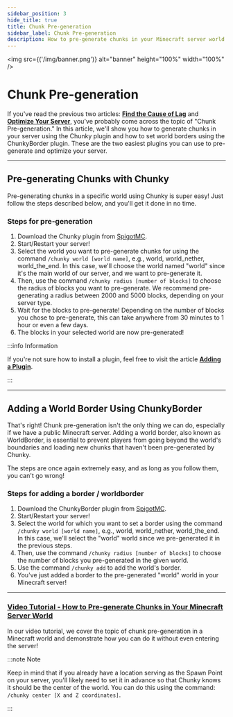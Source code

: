 ```yaml
---
sidebar_position: 3
hide_title: true
title: Chunk Pre-generation
sidebar_label: Chunk Pre-generation
description: How to pre-generate chunks in your Minecraft server world
---
```


<img src={('/img/banner.png')} alt="banner" height="100%" width="100%" />

<div class="text--center">
<h1>Chunk Pre-generation</h1>
</div>

If you've read the previous two articles: **[Find the Cause of Lag](find-cause.md)** and **[Optimize Your Server](optimization.md)**, you've probably come across the topic of "Chunk Pre-generation." In this article, we'll show you how to generate chunks in your server using the Chunky plugin and how to set world borders using the ChunkyBorder plugin. These are the two easiest plugins you can use to pre-generate and optimize your server.

---

## Pre-generating Chunks with Chunky
Pre-generating chunks in a specific world using Chunky is super easy! Just follow the steps described below, and you'll get it done in no time.

### Steps for pre-generation
1. Download the Chunky plugin from [SpigotMC](https://www.spigotmc.org/resources/chunky.81534/).
2. Start/Restart your server!
3. Select the world you want to pre-generate chunks for using the command ``/chunky world [world name]``, e.g., world, world_nether, world_the_end. In this case, we'll choose the world named "world" since it's the main world of our server, and we want to pre-generate it.
4. Then, use the command ``/chunky radius [number of blocks]`` to choose the radius of blocks you want to pre-generate. We recommend pre-generating a radius between 2000 and 5000 blocks, depending on your server type.
5. Wait for the blocks to pre-generate! Depending on the number of blocks you chose to pre-generate, this can take anywhere from 30 minutes to 1 hour or even a few days.
6. The blocks in your selected world are now pre-generated!

:::info Information

If you're not sure how to install a plugin, feel free to visit the article **[Adding a Plugin](/docs/minecraft/server-owner-guides/general-settings/add-plugin.md)**.

:::

---

## Adding a World Border Using ChunkyBorder
That's right! Chunk pre-generation isn't the only thing we can do, especially if we have a public Minecraft server. Adding a world border, also known as WorldBorder, is essential to prevent players from going beyond the world's boundaries and loading new chunks that haven't been pre-generated by Chunky.

The steps are once again extremely easy, and as long as you follow them, you can't go wrong!

### Steps for adding a border / worldborder
1. Download the ChunkyBorder plugin from [SpigotMC](https://www.spigotmc.org/resources/chunkyborder.84278/).
2. Start/Restart your server!
3. Select the world for which you want to set a border using the command ``/chunky world [world name]``, e.g., world, world_nether, world_the_end. In this case, we'll select the "world" world since we pre-generated it in the previous steps.
4. Then, use the command ``/chunky radius [number of blocks]`` to choose the number of blocks you pre-generated in the given world.
5. Use the command ``/chunky add`` to add the world's border.
6. You've just added a border to the pre-generated "world" world in your Minecraft server!

---

### [Video Tutorial - How to Pre-generate Chunks in Your Minecraft Server World](https://www.youtube.com/watch?v=ybXWd0KPfmw)
In our video tutorial, we cover the topic of chunk pre-generation in a Minecraft world and demonstrate how you can do it without even entering the server!

:::note Note

Keep in mind that if you already have a location serving as the Spawn Point on your server, you'll likely need to set it in advance so that Chunky knows it should be the center of the world. You can do this using the command: ``/chunky center [X and Z coordinates]``.

:::